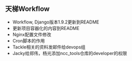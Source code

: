 ## 天梯Workflow

* Workflow, Django版本1.9.2更新到README
* 更新项目容器化的内容到README
* Nginx配置文件修改
* Cron脚本的作用
* Tackle相关的资料发邮件给devops组
* Jacky给郑伟，杨光添加ncc_tools仓库的developer的权限
